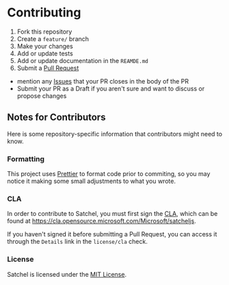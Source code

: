 # Contributing

1. Fork this repository
1. Create a `feature/` branch
1. Make your changes
1. Add or update tests
1. Add or update documentation in the `REAMDE.md`
1. Submit a [Pull Request](https://github.com/Microsoft/satcheljs/pulls)
  - mention any [Issues](https://github.com/Microsoft/satcheljs/issues) that your
  PR closes in the body of the PR
  - Submit your PR as a Draft if you aren't sure and want to discuss or propose
  changes

## Notes for Contributors

Here is some repository-specific information that contributors might need to know.

### Formatting

This project uses [Prettier](https://github.com/prettier/prettier) to format code
prior to commiting, so you may notice it making some small adjustments to what you
wrote.

### CLA

In order to contribute to Satchel, you must first sign the
[CLA](https://cla.opensource.microsoft.com/Microsoft/satcheljs), which can be found
at https://cla.opensource.microsoft.com/Microsoft/satcheljs.

If you haven't signed it before submitting a Pull Request, you can access it through
the `Details` link in the `license/cla` check.

### License

Satchel is licensed under the [MIT License](http://opensource.org/licenses/MIT).
